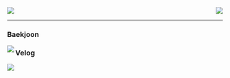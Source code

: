 <div>
  <img align="right" src="https://github-readme-stats.vercel.app/api/top-langs/?username=isayaksh&theme=merko&exclude_repo=clone-web-scrapper,clone-zoom&hide=Procfile&layout=compact&langs_count=8"/>

  
 <img src="https://github-readme-stats.vercel.app/api?username=isayaksh&theme=merko&show_icons=true">
  

 
</div>

***
<div>
  <div style="width:50%">
    <h3>Baekjoon</h3>
    <img align="left" src="http://mazassumnida.wtf/api/v2/generate_badge?boj=isayaksh"/>
  </div>
  <div style="width:50%">
    <h3>Velog</h3>
    <img align="left" src="https://velog-readme-stats.vercel.app/api?name=isayaksh&color=dark"/>
  </div>
</div>
